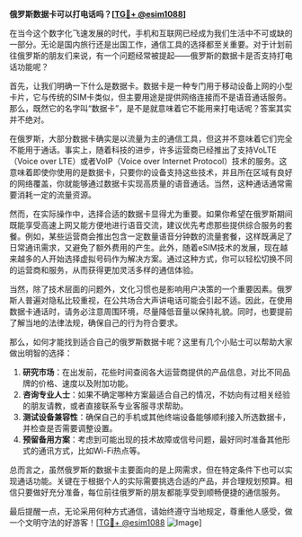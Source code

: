 **俄罗斯数据卡可以打电话吗？[[TG💪+ @esim1088](https://t.me/s/esim1088)]**

在当今这个数字化飞速发展的时代，手机和互联网已经成为我们生活中不可或缺的一部分。无论是国内旅行还是出国工作，通信工具的选择都至关重要。对于计划前往俄罗斯的朋友们来说，有一个问题经常被提起——俄罗斯的数据卡是否支持打电话功能呢？

首先，让我们明确一下什么是数据卡。数据卡是一种专门用于移动设备上网的小型卡片，它与传统的SIM卡类似，但主要用途是提供网络连接而不是语音通话服务。那么，既然它的名字叫“数据卡”，是不是就意味着它不能用来打电话呢？答案其实并不绝对。

在俄罗斯，大部分数据卡确实是以流量为主的通信工具，但这并不意味着它们完全不能用于通话。事实上，随着科技的进步，许多运营商已经推出了支持VoLTE（Voice over LTE）或者VoIP（Voice over Internet Protocol）技术的服务。这意味着即使你使用的是数据卡，只要你的设备支持这些技术，并且所在区域有良好的网络覆盖，你就能够通过数据卡实现高质量的语音通话。当然，这种通话通常需要消耗一定的流量资源。

然而，在实际操作中，选择合适的数据卡显得尤为重要。如果你希望在俄罗斯期间既能享受高速上网又能方便地进行语音交流，建议优先考虑那些提供综合服务的套餐。例如，某些运营商会推出包含一定数量语音分钟数的流量套餐，这样既满足了日常通讯需求，又避免了额外费用的产生。此外，随着eSIM技术的发展，现在越来越多的人开始选择虚拟号码作为解决方案。通过这种方式，你可以轻松切换不同的运营商和服务，从而获得更加灵活多样的通信体验。

当然，除了技术层面的问题外，文化习惯也是影响用户决策的一个重要因素。俄罗斯人普遍对隐私比较重视，在公共场合大声讲电话可能会引起不适。因此，在使用数据卡通话时，请务必注意周围环境，尽量降低音量以保持礼貌。同时，也要提前了解当地的法律法规，确保自己的行为符合要求。

那么，如何才能找到适合自己的俄罗斯数据卡呢？这里有几个小贴士可以帮助大家做出明智的选择：

1. **研究市场**：在出发前，花些时间查阅各大运营商提供的产品信息，对比不同品牌的价格、速度以及附加功能。
2. **咨询专业人士**：如果不确定哪种方案最适合自己的情况，不妨向有过相关经验的朋友请教，或者直接联系专业客服寻求帮助。
3. **测试设备兼容性**：确保自己的手机或其他终端设备能够顺利接入所选数据卡，并检查是否需要调整设置。
4. **预留备用方案**：考虑到可能出现的技术故障或信号问题，最好同时准备其他形式的通讯方式，比如Wi-Fi热点等。

总而言之，虽然俄罗斯的数据卡主要面向的是上网需求，但在特定条件下也可以实现通话功能。关键在于根据个人的实际需要挑选合适的产品，并合理规划预算。相信只要做好充分准备，每位前往俄罗斯的朋友都能享受到顺畅便捷的通信服务。

最后提醒一点，无论采用何种方式通信，请始终遵守当地规定，尊重他人感受，做一个文明守法的好游客！[[TG💪+ @esim1088](https://t.me/s/esim1088) ![Image](https://i.postimg.cc/4NQfJmqS/Snipaste-2025-05-13-00-14-12.png)]